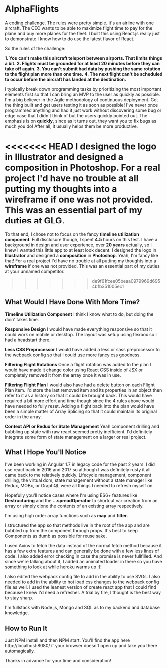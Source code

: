 # AlphaFlights
A coding challenge. The rules were pretty simple. It's an airline with one aircraft. The CEO wants to be able to maximize flight time to pay for the plane and buy more planes for the fleet. I built this using React.js really just to demonstrate I know how to do use the latest flavor of React.

So the rules of the challenge:

**1. You can't make this aircraft teleport between airports. That limits things a bit.**
**2. Flights must be grounded for at least 20 minutes before they can take off again.** 
**3. You can't submit bad data by pushing the same rotation to the flight plan more than one time.**
**4. The next flight can't be scheduled to occur before the aircraft has landed at the destination.**

I typically break down programming tasks by prioritizing the most important elements first so that I can bring an MVP to the user as quickly as possible. I'm a big believer in the Agile methodology of continuous deployment. Get the thing built and get users testing it as soon as possible! I've never once programmed anything and had it just work without discovering some bug or edge case that I didn't think of but the users quickly pointed out. The emphasis is on **quickly**, since as it turns out, they want you to fix bugs as much you do! After all, it usually helps them be more productive.

<<<<<<< HEAD
I designed the logo in **Illustrator** and designed a **composition** in **Photoshop**. For a real project I'd have no trouble at all putting my thoughts into a **wireframe** if one was not provided. This was an essential part of my duties at GLG.
=======
To that end, I chose not to focus on the fancy **timeline utilization component**. Full disclosure though, I spent **4.5** hours on this test. I have a background in design and user experience, over **20 years** actually, so I knew I wanted this little app to at least look decent. I designed the logo in **Illustrator** and designed a **composition** in **Photoshop**. Yeah, I'm fancy like that! For a real project I'd have no trouble at all putting my thoughts into a **wireframe** if one was not provided. This was an essential part of my duties at your unnamed competitor. 
>>>>>>> de9f61fcee05beaa0979969d6954bfb351005ec1

## What Would I Have Done With More Time?

**Timeline Utilization Component**
I think I know what to do, but doing the doin' takes time. 

**Responsive Design**
I would have made everything responsive so that it could work on mobile or desktop. The layout was setup using flexbox so I had a headstart there.

**Less CSS Preprocessor**
I would have added a less or sass preprocessor to the webpack config so that I could use more fancy css goodness.

**Filtering Flight Rotations**
Once a flight rotation was added to the plan I would have made it change color using React CSS inside of JSX or completely removed it from the array once it was in use.

**Filtering Flight Plan**
I would also have had a delete button on each Flight Plan item. I'd store the last removed item and its properties in an object then refer to it as a history so that it could be brought back. This would have required a bit more effort and time though since the 4 rules above would have needed to fully reset. Adding a flight back into the plan would have been a simple matter of Array Splicing so that it could maintain its original order in the array.

**Context API or Redux for State Management**
Yeah component drilling and bubbling up state with raw react seemed pretty inefficient. I'd definitely integrate some form of state management on a larger or real project.

## What I Hope You'll Notice 
I've been working in Angular 1.7 in legacy code for the past 2 years. I did use react back in 2016 and 2017 so although I was definitely rusty it all came back to me relatively quickly. Lifecycle management, component drilling, the virtual dom, state management without a state manager like Redux, MOBx, or GraphQL were all things I needed to refresh myself on.

Hopefully you'll notice cases where I'm using ES6+ features like **Destructuring** and the **...spreadOperator** to shortcut var creation from an array or simply clone the contents of an existing array respectively.

I'm using high order array functions such as **map** and **filter**. 

I structured the app so that methods live in the root of the app and are bubbled up from the component through props. It's best to keep Components as dumb as possible for reuse sake. 

I used Axios to fetch the data instead of the normal fetch method because it has a few extra features and can generally be done with a few less lines of code. I also added error checking in case the promise is never fullfilled. And since we're talking about it, I added an animated loader in there so you have something to look at while heroku warms up ;)!

I also edited the webpack config file to add in the ability to use SVGs. I also needed to add in the ability to hot load css changes to the webpack config file as well. I used the leanest version of create react app that I could find because I knew I'd need a refresher. A trial by fire, I thought is the best way to stay sharp.

I'm fullstack with Node.js, Mongo and SQL as to my backend and database knowledge.

## How to Run It
Just NPM install and then NPM start. You'll find the app here http://localhost:8080/ if your browser doesn't open up and take you there automagically.

Thanks in advance for your time and consideration! 













